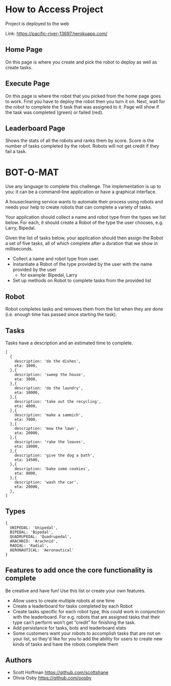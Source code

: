 # How to Access Project 
Project is deployed to the web

Link: https://pacific-river-13697.herokuapp.com/

## Home Page
On this page is where you create and pick the robot to deploy as well as create tasks.

## Execute Page
On this page is where the robot that you picked from the home page goes to work. First you have to deploy the robot then you turn it on. Next, wait for the robot to complete the 5 task that was assigned to it. Page will show if the task was completed (green) or failed (red).

## Leaderboard Page
Shows the stats of all the robots and ranks them by score. Score is the number of tasks completed by the robot. Robots will not get credit if they fail a task.

# BOT-O-MAT
Use any language to complete this challenge. The implementation is up to you: it can be a command-line application or have a graphical interface.

A housecleaning service wants to automate their process using robots and needs your help to create robots that can complete a variety of tasks.

Your application should collect a name and robot type from the types we list below. For each, it should create a Robot of the type the user chooses, e.g. Larry, Bipedal.

Given the list of tasks below, your application should then assign the Robot a set of five tasks, all of which complete after a duration that we show in milliseconds.



- Collect a name and robot type from user.
- Instantiate a Robot of the type provided by the user with the name provided by the user
  - for example: Bipedal, Larry
- Set up methods on Robot to complete tasks from the provided list

## Robot
Robot completes tasks and removes them from the list when they are done (i.e. enough time has passed since starting the task).

## Tasks
Tasks have a description and an estimated time to complete.

```
[
  {
    description: 'do the dishes',
    eta: 1000,
  },{
    description: 'sweep the house',
    eta: 3000,
  },{
    description: 'do the laundry',
    eta: 10000,
  },{
    description: 'take out the recycling',
    eta: 4000,
  },{
    description: 'make a sammich',
    eta: 7000,
  },{
    description: 'mow the lawn',
    eta: 20000,
  },{
    description: 'rake the leaves',
    eta: 18000,
  },{
    description: 'give the dog a bath',
    eta: 14500,
  },{
    description: 'bake some cookies',
    eta: 8000,
  },{
    description: 'wash the car',
    eta: 20000,
  },
]
```

## Types
```
{
  UNIPEDAL: 'Unipedal',
  BIPEDAL: 'Bipedal',
  QUADRUPEDAL: 'Quadrupedal',
  ARACHNID: 'Arachnid',
  RADIAL: 'Radial',
  AERONAUTICAL: 'Aeronautical'
}
```

## Features to add once the core functionality is complete
Be creative and have fun! Use this list or create your own features.
- Allow users to create multiple robots at one time
- Create a leaderboard for tasks completed by each Robot
- Create tasks specific for each robot type, this could work in conjunction with the leaderboard. For e.g. robots that are assigned tasks that their type can’t perform won’t get “credit” for finishing the task.
- Add persistance for tasks, bots and leaderboard stats
- Some customers want your robots to accomplish tasks that are not on your list, so they'd like for you to add the ability for users to create new kinds of tasks and have the robots complete them


## Authors
- Scott Hoffman <https://github.com/scottshane>
- Olivia Osby <https://github.com/oosby>
